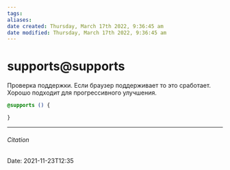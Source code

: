 ```yaml
---
tags: 
aliases: 
date created: Thursday, March 17th 2022, 9:36:45 am
date modified: Thursday, March 17th 2022, 9:36:45 am
---
```


# supports@supports

Проверка поддержки. Если браузер поддерживает то это сработает. Хорошо подходит для прогрессивного улучшения.

```css
@supports () {

}
```

---

###### Citation

Date: 2021-11-23T12:35
